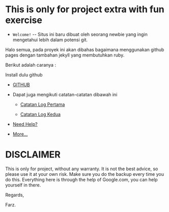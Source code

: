 # This is only for project extra with fun exercise

* `Welcome!` -- Situs ini baru dibuat oleh seorang newbie yang ingin mengetahui lebih dalam potensi git.

Halo semua, pada proyek ini akan dibahas bagaimana menggunakan github pages dengan tambahan jekyll yang membutuhkan ruby.

Berikut adalah caranya :

Install dulu github
* [GITHUB](https://github.com/)

* Dapat juga mengikuti catatan-catatan dibawah ini

  * [Catatan Log Pertama](https://github.com/farz-hkh/extra182.github.io/blob/master/_posts/2018-12-27-log-pertama.md)

  * [Catatan Log Kedua](https://farz-hkh.github.io/extra182.github.io/)

* [Need Help?](https://help.github.com/)


* [More...](https://farz-hkh.github.io/extra182.github.io/)


# DISCLAIMER

This is only for project, without any warranty. It is not the best advice, so please use it at your own risk. Make sure you do the backup every time you do this. Everything here is through the help of Google.com, you can help yourself in there.

Regards,

Farz.
